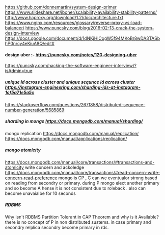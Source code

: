 https://github.com/donnemartin/system-design-primer
https://www.slideshare.net/jboner/scalability-availability-stability-patterns/
http://www.haproxy.org/download/1.2/doc/architecture.txt
https://www.nginx.com/resources/glossary/reverse-proxy-vs-load-balancer/
https://www.puncsky.com/blog/2016-02-13-crack-the-system-design-interview
https://docs.google.com/document/d/1dNKjHICogW5f94MKoBr8wDA3TASbhP0nrcy4eKiuA8Q/edit#
#### design uber :- https://puncsky.com/notes/120-designing-uber
https://puncsky.com/hacking-the-software-engineer-interview/?isAdmin=true

##### unique id across cluster and unique sequnce id across cluster https://instagram-engineering.com/sharding-ids-at-instagram-1cf5a71e5a5c
https://stackoverflow.com/questions/2671858/distributed-sequence-number-generation/5685869



##### sharding in mongo https://docs.mongodb.com/manual/sharding/
mongo replication https://docs.mongodb.com/manual/replication/
https://docs.mongodb.com/manual/applications/replication/

##### mongo atomicity
https://docs.mongodb.com/manual/core/transactions/#transactions-and-atomicity
write concern and ackoledge  https://docs.mongodb.com/manual/core/transactions/#read-concern-write-concern-read-preference
mongo is CP , C can we eventualor strong based on reading from secondry or primary. during P mongo elect another primary and so become A hense it is not consistent due to roleback . also can become unavaialbe for 10 seconds


##### RDBMS
Why isn't RDBMS Partition Tolerant in CAP Theorem and why is it Available?
there is no concept of P in non distributed sustems. in case primary and secondry relplica secondry become primary in rds.


